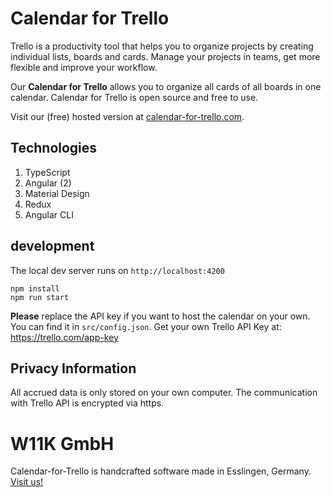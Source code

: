 # Calendar for Trello
Trello is a productivity tool that helps you to organize projects by creating individual lists, boards and cards. Manage your projects in teams, get more flexible and improve your workflow.

Our **Calendar for Trello** allows you to organize all cards of all boards in one calendar. Calendar for Trello is open source and free to use.

Visit our (free) hosted version at [calendar-for-trello.com](https://calendar-for-trello.com/).

## Technologies
1. TypeScript
1. Angular (2) 
1. Material Design
1. Redux
1. Angular CLI

## development
The local dev server runs on `http://localhost:4200`

    npm install
    npm run start
    
**Please** replace the API key if you want to host the calendar on your own. You can find it in `src/config.json`. Get your own Trello API Key at: https://trello.com/app-key 
    
## Privacy Information
All accrued data is only stored on your own computer. The communication with Trello API is encrypted via https.


# W11K GmbH
Calendar-for-Trello is handcrafted software made in Esslingen, Germany. [Visit us!](https://www.w11k.de/angular/)

